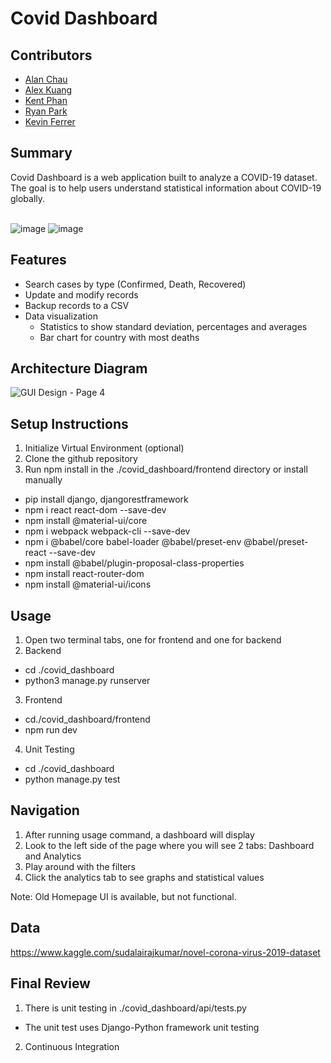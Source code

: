 # Covid Dashboard

## Contributors

* [Alan Chau](https://github.com/achau6) 
* [Alex Kuang](https://github.com/Alexk21323) 
* [Kent Phan](https://github.com/Moltenfuzzy)
* [Ryan Park](https://github.com/Park-Ryan) 
* [Kevin Ferrer](https://github.com/kferr0012)

## Summary

Covid Dashboard is a web application built to analyze a COVID-19 dataset. The goal is to help users understand statistical information about COVID-19 globally. 
<br /> <br />

![image](https://user-images.githubusercontent.com/46156230/144631184-d1cf3bf5-3532-45a3-955b-d0ebc0b61557.png)
![image](https://user-images.githubusercontent.com/46156230/144631247-b714d17f-8008-42c3-875f-4449bf6c827b.png)

## Features

- Search cases by type (Confirmed, Death, Recovered)
- Update and modify records
- Backup records to a CSV
- Data visualization
  - Statistics to show standard deviation, percentages and averages
  - Bar chart for country with most deaths

## Architecture Diagram

![GUI Design - Page 4](https://user-images.githubusercontent.com/46156230/144409514-ba1ae6f8-2add-4327-863b-a9aacf6a3744.png)

## Setup Instructions

1. Initialize Virtual Environment (optional)
2. Clone the github repository
3. Run npm install in the ./covid_dashboard/frontend directory or install manually
* pip install django, djangorestframework
* npm i react react-dom --save-dev
* npm install @material-ui/core
* npm i webpack webpack-cli --save-dev
* npm i @babel/core babel-loader @babel/preset-env @babel/preset-react --save-dev
* npm install @babel/plugin-proposal-class-properties
* npm install react-router-dom
* npm install @material-ui/icons

## Usage

1. Open two terminal tabs, one for frontend and one for backend
2. Backend
  * cd ./covid_dashboard
  * python3 manage.py runserver
3. Frontend
  * cd./covid_dashboard/frontend
  * npm run dev 
4. Unit Testing
  * cd ./covid_dashboard
  * python manage.py test

## Navigation
1. After running usage command, a dashboard will display
2. Look to the left side of the page where you will see 2 tabs: Dashboard and Analytics
3. Play around with the filters
4. Click the analytics tab to see graphs and statistical values

Note: Old Homepage UI is available, but not functional. 

## Data

https://www.kaggle.com/sudalairajkumar/novel-corona-virus-2019-dataset

## Final Review
1. There is unit testing in ./covid_dashboard/api/tests.py
  * The unit test uses Django-Python framework unit testing
2. Continuous Integration
